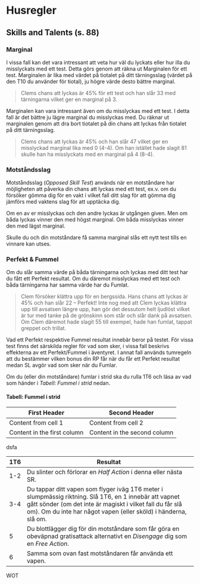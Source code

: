 # Husregler
## Skills and Talents (s. 88)
### Marginal
I vissa fall kan det vara intressant att veta hur väl du lyckats eller hur illa du misslyckats med ett test. Detta görs 
genom att räkna ut Marginalen för ett test. Marginalen är lika med värdet på tiotalet på ditt tärningsslag (värdet på 
den T10 du använder för tiotal), ju högre värde desto bättre marginal.

> Clems chans att lyckas är 45% för ett test och han slår 33 med tärningarna vilket ger en marginal på 3.

Marginalen kan vara intressant även om du misslyckas med ett test. I detta fall är det bättre ju lägre marginal du 
misslyckas med. Du räknar ut marginalen genom att dra bort tiotalet på din chans att lyckas från tiotalet på ditt 
tärningsslag.

> Clems chans att lyckas är 45% och han slår 47 vilket ger en misslyckad marginal lika med 0 (4-4). Om han istället hade slagit 81 skulle han ha misslyckats med en marginal på 4 (8-4).

### Motståndsslag
Motståndsslag (_Opposed Skill Test_) används när en motståndare har möjligheten att påverka din chans att lyckas med ett 
test, ex.v. om du försöker gömma dig för en vakt i vilket fall ditt slag för att gömma dig jämförs med vaktens slag för 
att upptäcka dig.

Om en av er misslyckas och den andre lyckas är utgången given. Men om båda lyckas vinner den med högst marginal. Om 
båda misslyckas vinner den med lägst marginal.

Skulle du och din motståndare få samma marginal slås ett nytt test tills en vinnare kan utses. 

### Perfekt & Fummel
Om du slår samma värde på båda tärningarna och lyckas med ditt test har du fått ett Perfekt resultat. Om du däremot 
misslyckas med ett test och båda tärningarna har samma värde har du Fumlat.

> Clem försöker klättra upp för en bergssida. Hans chans att lyckas är 45% och han slår 22 – Perfekt! Inte nog 
med att Clem lyckas klättra upp till avsatsen längre upp, han gör det dessutom helt ljudlöst vilket är tur med tanke på 
de grönskinn som står och slår dank på avsatsen. Om Clem däremot hade slagit 55 till exempel, hade han fumlat, tappat 
greppet och trillat.

Vad ett Perfekt respektive Fummel resultat innebär beror på testet. För vissa test finns det särskilda regler för vad 
som sker, i vissa fall beskrivs effekterna av ett Perfekt/Fummel i äventyret. I annat fall används tumregeln att du 
bestämmer vilken bonus din RP får när du får ett Perfekt resultat medan SL avgör vad som sker när du Fumlar.

Om du (eller din motståndare) fumlar i strid ska du rulla 1T6 och läsa av vad som händer i _Tabell: Fummel i strid_ 
nedan.

#### Tabell: Fummel i strid
First Header | Second Header
------------ | -------------
Content from cell 1 | Content from cell 2
Content in the first column | Content in the second column

dsfa

|1T6|Resultat|
|---|--------|
|1-2|Du slinter och förlorar en _Half Action_ i denna eller nästa SR.|
|3-4|Du tappar ditt vapen som flyger iväg 1T6 meter i slumpmässig riktning. Slå 1T6, en 1 innebär att vapnet gått  sönder (om det inte är magiskt i vilket fall du får slå om). Om du inte har något vapen (eller sköld) i händerna, slå om.|
|5|Du blottlägger dig för din motståndare som får göra en obeväpnad gratisattack alternativt en _Disengage_ dig som en _Free Action_.|
|6| Samma som ovan fast motståndaren får använda ett vapen.|

WOT